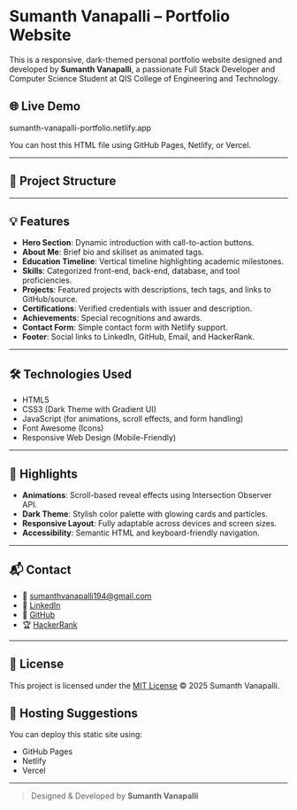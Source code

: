 # Sumanth Vanapalli – Portfolio Website

This is a responsive, dark-themed personal portfolio website designed and developed by **Sumanth Vanapalli**, a passionate Full Stack Developer and Computer Science Student at QIS College of Engineering and Technology.

## 🌐 Live Demo

sumanth-vanapalli-portfolio.netlify.app

You can host this HTML file using GitHub Pages, Netlify, or Vercel.

---

## 📁 Project Structure
---

## 💡 Features

- **Hero Section**: Dynamic introduction with call-to-action buttons.
- **About Me**: Brief bio and skillset as animated tags.
- **Education Timeline**: Vertical timeline highlighting academic milestones.
- **Skills**: Categorized front-end, back-end, database, and tool proficiencies.
- **Projects**: Featured projects with descriptions, tech tags, and links to GitHub/source.
- **Certifications**: Verified credentials with issuer and description.
- **Achievements**: Special recognitions and awards.
- **Contact Form**: Simple contact form with Netlify support.
- **Footer**: Social links to LinkedIn, GitHub, Email, and HackerRank.

---

## 🛠️ Technologies Used

- HTML5
- CSS3 (Dark Theme with Gradient UI)
- JavaScript (for animations, scroll effects, and form handling)
- Font Awesome (Icons)
- Responsive Web Design (Mobile-Friendly)

---

## 🧠 Highlights

- **Animations**: Scroll-based reveal effects using Intersection Observer API.
- **Dark Theme**: Stylish color palette with glowing cards and particles.
- **Responsive Layout**: Fully adaptable across devices and screen sizes.
- **Accessibility**: Semantic HTML and keyboard-friendly navigation.

---

## 📬 Contact

- 📧 [sumanthvanapalli194@gmail.com](mailto:sumanthvanapalli194@gmail.com)
- 💼 [LinkedIn](https://www.linkedin.com/in/sumanth-vanapalli)
- 🐙 [GitHub](https://github.com/mrsumanth19)
- 🏆 [HackerRank](https://www.hackerrank.com/profile/sumanthvanapall2)

---

## 📄 License

This project is licensed under the [MIT License](LICENSE) © 2025 Sumanth Vanapalli.


## 🚀 Hosting Suggestions

You can deploy this static site using:

- GitHub Pages
- Netlify
- Vercel

---

> Designed & Developed by **Sumanth Vanapalli**
